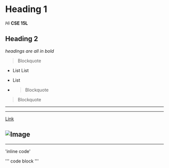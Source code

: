 # Heading 1

*Hi*
**CSE 15L**

## Heading 2

*headings are all in bold*

> Blockquote
* List
 List
- List
- > Blockquote	

> Blockquote	

---
***
[Link](http://a.com)

![Image](http://url/a.png)
---
***

'inline code'

'''
code block
'''

